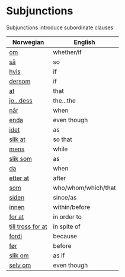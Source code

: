 # Subjunctions

Subjunctions introduce subordinate clauses

| Norwegian | English |
| --- | --- |
| [om](https://www.ordnett.no/search?language=no&phrase=om) | whether/if |
| [så](https://www.ordnett.no/search?language=no&phrase=så) | so |
| [hvis](https://www.ordnett.no/search?language=no&phrase=hvis) | if |
| [dersom](https://www.ordnett.no/search?language=no&phrase=dersom) | if |
| [at](https://www.ordnett.no/search?language=no&phrase=at) | that |
| [jo...dess](https://www.ordnett.no/search?language=no&phrase=jo...dess) | the...the |
| [når](https://www.ordnett.no/search?language=no&phrase=når) | when |
| [enda](https://www.ordnett.no/search?language=no&phrase=enda) | even though |
| [idet](https://www.ordnett.no/search?language=no&phrase=idet) | as |
| [slik at](https://www.ordnett.no/search?language=no&phrase=slik%20at) | so that |
| [mens](https://www.ordnett.no/search?language=no&phrase=mens) | while |
| [slik som](https://www.ordnett.no/search?language=no&phrase=slik%20som) | as |
| [da](https://www.ordnett.no/search?language=no&phrase=da) | when |
| [etter at](https://www.ordnett.no/search?language=no&phrase=etter%20at) | after |
| [som](https://www.ordnett.no/search?language=no&phrase=som) | who/whom/which/that |
| [siden](https://www.ordnett.no/search?language=no&phrase=siden) | since/as |
| [innen](https://www.ordnett.no/search?language=no&phrase=innen) | within/before |
| [for at](https://www.ordnett.no/search?language=no&phrase=for%20at) | in order to |
| [till tross for at](https://www.ordnett.no/search?language=no&phrase=till%20tross%20for%20at) | in spite of |
| [fordi](https://www.ordnett.no/search?language=no&phrase=fordi) | because |
| [før](https://www.ordnett.no/search?language=no&phrase=før) | before |
| [slik om](https://www.ordnett.no/search?language=no&phrase=slik%20om) | as if |
| [selv om](https://www.ordnett.no/search?language=no&phrase=selv%20om) | even though |


